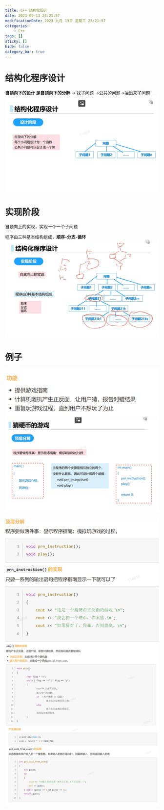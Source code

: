```yaml
---
title: C++ 结构化设计
date: 2023-09-13 23:21:57
modificationDate: 2023 九月 13日 星期三 23:21:57
categories: 
	- C++
tags: []
sticky: []
hide: false
category_bar: true
---
```


# 结构化程序设计
**自顶向下的设计 是自顶向下的分解** -> 找子问题 ->公共的问题->抽出来子问题
![](../../imgs/Pasted%20image%2020230913232308.png)
# 实现阶段
自顶向上的实现，实现一个一个子问题

程序由三种基本结构组成，**顺序-分支-循环**![](../../imgs/Pasted%20image%2020230913232249.png)
# 例子
![](../../imgs/Pasted%20image%2020230913232729.png)
![](../../imgs/Pasted%20image%2020230913232746.png)

![](../../imgs/Pasted%20image%2020230913232825.png)
![](../../imgs/Pasted%20image%2020230913232951.png)
![](../../imgs/Pasted%20image%2020230913232936.png)